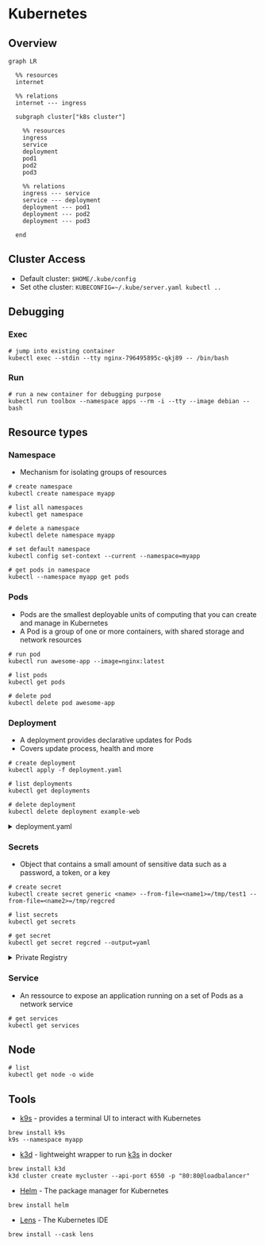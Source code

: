 # Kubernetes

## Overview

```mermaid
graph LR

  %% resources
  internet
  
  %% relations
  internet --- ingress

  subgraph cluster["k8s cluster"]

    %% resources
    ingress
    service
    deployment
    pod1
    pod2
    pod3

    %% relations
    ingress --- service
    service --- deployment
    deployment --- pod1
    deployment --- pod2
    deployment --- pod3

  end
```

## Cluster Access

* Default cluster: `$HOME/.kube/config`
* Set othe cluster: `KUBECONFIG=~/.kube/server.yaml kubectl ..`

## Debugging

### Exec

```shell
# jump into existing container
kubectl exec --stdin --tty nginx-796495895c-qkj89 -- /bin/bash
```

### Run

```shell
# run a new container for debugging purpose
kubectl run toolbox --namespace apps --rm -i --tty --image debian -- bash
```

## Resource types

### Namespace

* Mechanism for isolating groups of resources

```shell
# create namespace
kubectl create namespace myapp

# list all namespaces
kubectl get namespace

# delete a namespace
kubectl delete namespace myapp

# set default namespace
kubectl config set-context --current --namespace=myapp

# get pods in namespace
kubectl --namespace myapp get pods
```

### Pods

* Pods are the smallest deployable units of computing that you can create and manage in Kubernetes
* A Pod is a group of one or more containers, with shared storage and network resources

```shell
# run pod
kubectl run awesome-app --image=nginx:latest

# list pods
kubectl get pods

# delete pod
kubectl delete pod awesome-app
```

### Deployment

* A deployment provides declarative updates for Pods
* Covers update process, health and more

```shell
# create deployment
kubectl apply -f deployment.yaml

# list deployments
kubectl get deployments

# delete deployment
kubectl delete deployment example-web
```

<details>
  <summary>deployment.yaml</summary>
  
```yaml
apiVersion: apps/v1
kind: Deployment
metadata:
  labels:
    app: example-web
  name: example-web
spec:
  replicas: 1
  selector:
    matchLabels:
      app: example-web
  template:
    metadata:
      labels:
        app: example-web
    spec:
      containers:
      - image: nginx:latest
        name: example-web
        resources:
          requests:
            cpu: 10m
            memory: 16Mi
          limits:
            cpu: 20m
            memory: 32Mi
```
  
</details>


### Secrets

* Object that contains a small amount of sensitive data such as a password, a token, or a key

```shell
# create secret
kubectl create secret generic <name> --from-file=<name1>=/tmp/test1 --from-file=<name2>=/tmp/regcred

# list secrets
kubectl get secrets

# get secret
kubectl get secret regcred --output=yaml
```

<details>
  <summary>Private Registry</summary>
  
Example `--from-file`-file:

```json
{"auths":{"registry.example.com":{"username":"<token-username>","password":"<token>","email":"<token-username>@example.com"}}}
```
  
</details>

### Service

* An ressource to expose an application running on a set of Pods as a network service

```shell
# get services
kubectl get services
```
  
## Node

```shell
# list
kubectl get node -o wide
```

## Tools

* [k9s](https://github.com/derailed/k9s) - provides a terminal UI to interact with Kubernetes
```shell
brew install k9s
k9s --namespace myapp
```
* [k3d](https://github.com/rancher/k3d) - lightweight wrapper to run [k3s](https://github.com/k3s-io/k3s/blob/master/README.md) in docker
```shell
brew install k3d
k3d cluster create mycluster --api-port 6550 -p "80:80@loadbalancer"
```
* [Helm](https://helm.sh/) - The package manager for Kubernetes
```shell
brew install helm
```
* [Lens](https://k8slens.dev/) - The Kubernetes IDE
```shell
brew install --cask lens
```
